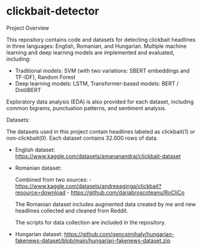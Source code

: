 # clickbait-detector

Project Overview

This repository contains code and datasets for detecting clickbait headlines in three languages: English, Romanian, and Hungarian. Multiple machine learning and deep learning models are implemented and evaluated, including:
- Traditional models: SVM (with two variations: SBERT embeddings and TF-IDF), Random Forest
- Deep learning models: LSTM, Transformer-based models: BERT / DistilBERT

Exploratory data analysis (EDA) is also provided for each dataset, including common bigrams, punctuation patterns, and sentiment analysis.

Datasets:

The datasets used in this project contain headlines labeled as clickbait(1) or non-clickbait(0). Each dataset contains 32.000 rows of data.
- English dataset: https://www.kaggle.com/datasets/amananandrai/clickbait-dataset
- Romanian dataset:
  
  Combined from two sources:
      - https://www.kaggle.com/datasets/andreeaginga/clickbait?resource=download
      - https://github.com/dariabroscoteanu/RoCliCo
  
  The Romanian dataset includes augmented data created by me and new headlines collected and cleaned from Reddit.
  
  The scripts for data collection are included in the repository.
  
- Hungarian dataset: https://github.com/gencsimihaly/hungarian-fakenews-dataset/blob/main/hungarian-fakenews-dataset.zip

